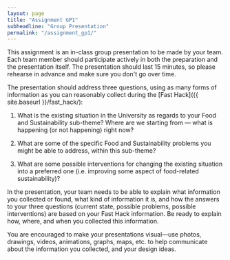 ```yaml
---
layout: page
title: "Assignment GP1"
subheadline: "Group Presentation"
permalink: "/assignment_gp1/"
---
```


This assignment is an in-class group presentation to be made by your team. Each team member should participate actively in both the preparation and the presentation itself.
The presentation should last 15 minutes, so please rehearse in advance and make sure you don't go over time.

The presentation should address three questions, using as many forms of
information as you can reasonably collect during the [Fast Hack]({{ site.baseurl }}/fast_hack/):

1. What is the existing situation in the University as regards to your Food and Sustainability sub-theme? Where are we starting from &mdash; what is happening (or not
happening) right now?

2. What are some of the specific Food and Sustainability problems you might be
able to address, within this sub-theme?

3. What are some possible interventions for changing the existing situation into a preferred one (i.e. improving some aspect of food-related sustainability)?

In the presentation, your team needs to be able to explain what information
you collected or found, what kind of information it is, and how the
answers to your three questions (current state, possible problems, possible
interventions) are based on your Fast Hack information. Be ready to explain how,
where, and when you collected this information.

You are encouraged to make your presentations visual&mdash;use photos,
drawings, videos, animations, graphs, maps, etc. to help communicate about the
information you collected, and your design ideas.
